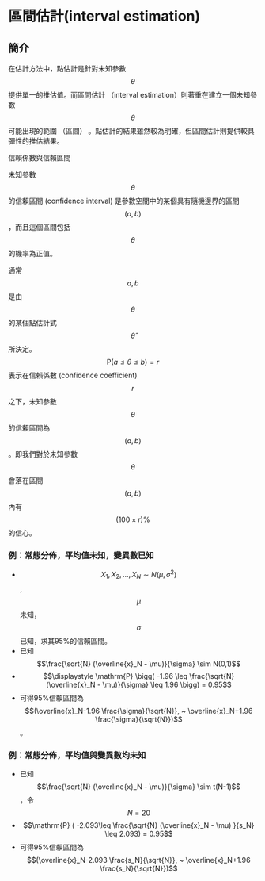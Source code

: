 # 區間估計(interval estimation)

## 簡介

在估計方法中，點估計是針對未知參數$$\theta$$提供單一的推估值。而區間估計 （interval estimation）則著重在建立一個未知參數$$\theta$$可能出現的範圍 （區間） 。點估計的結果雖然較為明確，但區間估計則提供較具彈性的推估結果。

信賴係數與信賴區間


未知參數$$\theta$$ 的信賴區間 (confidence interval) 是參數空間中的某個具有隨機邊界的區間 $$(a,b)$$，而且這個區間包括$$\theta$$ 的機率為正值。

通常$$a , b$$ 是由$$\theta$$ 的某個點估計式$$\hat{\theta}$$所決定。$$\mathrm{P}(a \leq \theta \leq b)=r$$ 表示在信賴係數 (confidence coefficient) $$r$$之下，未知參數$$\theta$$的信賴區間為 $$(a,b)$$。即我們對於未知參數$$\theta$$ 會落在區間 $$(a,b)$$內有 $$(100\times r) \%$$的信心。

### 例：常態分佈，平均值未知，變異數已知

* $$X_1, X_2, \ldots, X_N \sim N(\mu, \sigma^2)$$, $$\mu$$ 未知，$$\sigma$$已知，求其95%的信賴區間。
* 已知 $$\frac{\sqrt{N} (\overline{x}_N - \mu)}{\sigma} \sim N(0,1)$$
* $$\displaystyle \mathrm{P} \bigg( -1.96 \leq \frac{\sqrt{N} (\overline{x}_N - \mu)}{\sigma}  \leq 1.96 \bigg) = 0.95$$
* 可得95%信賴區間為 $$(\overline{x}_N-1.96 \frac{\sigma}{\sqrt{N}}, ~ \overline{x}_N+1.96 \frac{\sigma}{\sqrt{N}})$$。

### 例：常態分佈，平均值與變異數均未知

* 已知$$\frac{\sqrt{N} (\overline{x}_N - \mu)}{\sigma} \sim  t(N-1)$$，令$$N=20$$
* $$\mathrm{P} ( -2.093\leq \frac{\sqrt{N} (\overline{x}_N - \mu) }{s_N} \leq  2.093) = 0.95$$
* 可得95%信賴區間為 $$(\overline{x}_N-2.093 \frac{s_N}{\sqrt{N}}, ~ \overline{x}_N+1.96 \frac{s_N}{\sqrt{N}})$$

